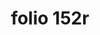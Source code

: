 ---
layout: edition
title: folio 152r
manuscript: Turin, Biblioteca Nazionale, MS N.III.19
sigla: T
iip: t152r.tif
milestone: 303
---